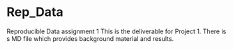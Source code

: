 # Rep_Data
Reproducible Data assignment 1
This is the deliverable for Project 1. There is s MD file which provides background material and results.

